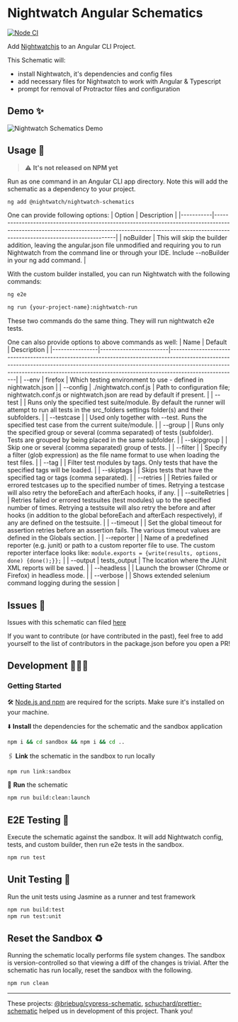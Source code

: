 # Nightwatch Angular Schematics

[![Node CI](https://github.com/nightwatchjs/nightwatch-schematics/actions/workflows/build.yml/badge.svg?branch=main)](https://github.com/nightwatchjs/nightwatch-schematics/actions/workflows/build.yml)


Add [Nightwatchjs](https://nightwatchjs.org/) to an Angular CLI Project.

This Schematic will:

- install Nightwatch,  it's dependencies and config files
- add necessary files for Nightwatch to work with Angular & Typescript
- prompt for removal of Protractor files and configuration

## Demo ✨
![Nightwatch Schematics Demo](https://raw.githubusercontent.com/nightwatchjs/nightwatch-schematics/main/.github/assets/nightwatch-schematics.gif)
## Usage 🚀

> ⚠️ **It's not released on NPM yet**

Run as one command in an Angular CLI app directory. Note this will add the schematic as a dependency to your project.

```bash
ng add @nightwatch/nightwatch-schematics
```

One can provide following options:
| Option    | Description                                                                                                                                                                                           |
|-----------|-------------------------------------------------------------------------------------------------------------------------------------------------------------------------------------------------------|
| noBuilder | This will skip the builder addition, leaving the angular.json file unmodified and requiring you to run Nightwatch from the command line or through your IDE. Include --noBuilder in your ng add command. |

<!-- ### Options: install globally

```bash
npm install -g @nightwatch/nightwatch-schematics
```

Then in an Angular CLI project run

```bash
ng g @nightwatch/nightwatch-schematics
``` -->
With the custom builder installed, you can run Nightwatch with the following commands:

```bash
ng e2e
```

```bash
ng run {your-project-name}:nightwatch-run
```

These two commands do the same thing. They will run nightwatch e2e tests.

One can also provide options to above commands as well:
| Name           | Default                | Description                                                                                                                                                                                                                                                      |
|----------------|------------------------|------------------------------------------------------------------------------------------------------------------------------------------------------------------------------------------------------------------------------------------------------------------|
| --env          | firefox                | Which testing environment to use - defined in nightwatch.json                                                                                                                                                                                                    |
| --config       | ./nightwatch.conf.js | Path to configuration file; nightwatch.conf.js or nightwatch.json are read by default if present.                                                                                                                                                                |
| --test         |                        | Runs only the specified test suite/module. By default the runner will attempt to run all tests in the src_folders settings folder(s) and their subfolders.                                                                                                       |
| --testcase     |                        | Used only together with --test. Runs the specified test case from the current suite/module.                                                                                                                                                                      |
| --group        |                        | Runs only the specified group or several (comma separated) of tests (subfolder). Tests are grouped by being placed in the same subfolder.                                                                                                                        |
| --skipgroup    |                        | Skip one or several (comma separated) group of tests.                                                                                                                                                                                                            |
| --filter       |                        | Specify a filter (glob expression) as the file name format to use when loading the test files.                                                                                                                                                                   |
| --tag          |                        | Filter test modules by tags. Only tests that have the specified tags will be loaded.                                                                                                                                                                             |
| --skiptags     |                        | Skips tests that have the specified tag or tags (comma separated).                                                                                                                                                                                               |
| --retries      |                        | Retries failed or errored testcases up to the specified number of times. Retrying a testcase will also retry the beforeEach and afterEach hooks, if any.                                                                                                         |
| --suiteRetries |                        | Retries failed or errored testsuites (test modules) up to the specified number of times. Retrying a testsuite will also retry the before and after hooks (in addition to the global beforeEach and afterEach respectively), if any are defined on the testsuite. |
| --timeout      |                        | Set the global timeout for assertion retries before an assertion fails. The various timeout values are defined in the Globals section.                                                                                                                           |
| --reporter     |                        | Name of a predefined reporter (e.g. junit) or path to a custom reporter file to use.  The custom reporter interface looks like: ```module.exports = {write(results, options, done) {done();}};```                                            |
| --output       | tests_output           | The location where the JUnit XML reports will be saved.                                                                                                                                                                                                          |
| --headless     |                        | Launch the browser (Chrome or Firefox) in headless mode.                                                                                                                                                                                                         |
| --verbose      |                        | Shows extended selenium command logging during the session                                                                                                                                                                                                       |

## Issues 🐛

Issues with this schematic can filed [here](https://github.com/nightwatchjs/nightwatch-schematics/issues)

If you want to contribute (or have contributed in the past), feel free to add yourself to the list of contributors in the package.json before you open a PR!

## Development 👩🏽‍💻

### Getting Started

🛠️ [Node.js and npm](https://docs.npmjs.com/downloading-and-installing-node-js-and-npm) are required for the scripts. Make sure it's installed on your machine.

⬇️ **Install** the dependencies for the schematic and the sandbox application

```bash
npm i && cd sandbox && npm i && cd ..
```

🖇 **Link** the schematic in the sandbox to run locally

```bash
npm run link:sandbox
```

🏃 **Run** the schematic

```bash
npm run build:clean:launch
```

## E2E Testing 🧪

Execute the schematic against the sandbox. It will add Nightwatch config, tests, and custom builder, then run e2e tests in the sandbox.

```bash
npm run test
```

## Unit Testing 🧪

Run the unit tests using Jasmine as a runner and test framework

```bash
npm run build:test
npm run test:unit
```

## Reset the Sandbox ♻️

Running the schematic locally performs file system changes. The sandbox is version-controlled so that viewing a diff of the changes is trivial. After the schematic has run locally, reset the sandbox with the following.

```bash
npm run clean
```

---

These projects: [@briebug/cypress-schematic](https://github.com/briebug/cypress-schematic/), [schuchard/prettier-schematic](https://github.com/schuchard/prettier-schematic) helped us in development of this project. Thank you!
